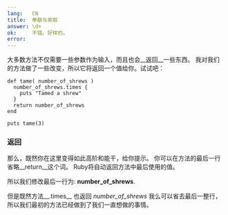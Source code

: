```yaml
---
lang:   CN
title:  奉献与索取
answer: \d+
ok:     不错。好样的。
error:
---
```


大多数方法不仅需要一些参数作为输入，而且也会__返回__一些东西。
我对我们的方法做了一些改变，所以它将返回一个值给你。试试吧：

    def tame( number_of_shrews )
      number_of_shrews.times {
        puts "Tamed a shrew"
      }
      return number_of_shrews
    end

    puts tame(3)

### 返回
那么，既然你在这里变得如此高阶和能干，给你提示。
你可以在方法的最后一行省略__return__这个词。
Ruby将自动返回方法中最后使用的值。

所以我们修改最后一行为: __number\_of\_shrews__.

但是既然方法__.times__ 也返回 _number\_of\_shrews_ 我么可以省去最后一整行，所以我们最初的方法已经做到了我们一直想做的事情。
